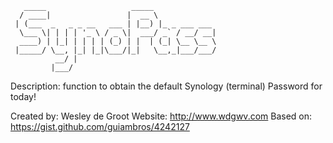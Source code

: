 	   _____                   _____              
	  / ____|                 |  __ \             
	 | (___  _   _ _ __   ___ | |__) |_ _ ___ ___ 
	  \___ \| | | | '_ \ / _ \|  ___/ _` / __/ __|
	  ____) | |_| | | | | (_) | |  | (_| \__ \__ \
	 |_____/ \__, |_| |_|\___/|_|   \__,_|___/___/
	          __/ |                               
	         |___/                                

Description: 	function to obtain the default Synology (terminal) Password for today!

Created by: 	Wesley de Groot
Website:      	http://www.wdgwv.com
Based on: 		https://gist.github.com/guiambros/4242127